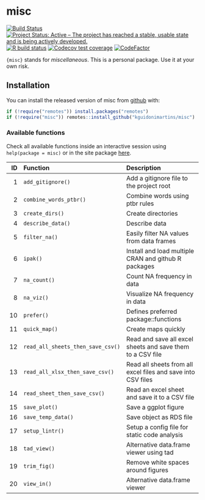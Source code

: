 
<!-- README.md is generated from README.Rmd. Please edit that file -->

# misc

<!-- badges: start -->

[![Build
Status](https://travis-ci.com/kguidonimartins/misc.svg?branch=main)](https://travis-ci.com/kguidonimartins/misc)
[![Project Status: Active – The project has reached a stable, usable
state and is being actively
developed.](https://www.repostatus.org/badges/latest/active.svg)](https://www.repostatus.org/#active)
[![R build
status](https://github.com/kguidonimartins/misc/workflows/R-CMD-check/badge.svg)](https://github.com/kguidonimartins/misc/actions)
[![Codecov test
coverage](https://codecov.io/gh/kguidonimartins/misc/branch/master/graph/badge.svg)](https://codecov.io/gh/kguidonimartins/misc?branch=master)
[![CodeFactor](https://www.codefactor.io/repository/github/kguidonimartins/misc/badge/main)](https://www.codefactor.io/repository/github/kguidonimartins/misc/overview/main)
<!-- badges: end -->

`{misc}` stands for *miscellaneous*. This is a personal package. Use it
at your own risk.

## Installation

You can install the released version of misc from
[github](https://github.com/kguidonimartins/misc) with:

``` r
if (!require("remotes")) install.packages("remotes")
if (!require("misc")) remotes::install_github("kguidonimartins/misc")
```

### Available functions

Check all available functions inside an interactive session using
`help(package = misc)` or in the site package
[here](https://kguidonimartins.github.io/misc/reference/index.html).

|  ID | Function                          | Description                                                  |
|----:|:----------------------------------|:-------------------------------------------------------------|
|   1 | `add_gitignore()`                 | Add a gitignore file to the project root                     |
|   2 | `combine_words_ptbr()`            | Combine words using ptbr rules                               |
|   3 | `create_dirs()`                   | Create directories                                           |
|   4 | `describe_data()`                 | Describe data                                                |
|   5 | `filter_na()`                     | Easily filter NA values from data frames                     |
|   6 | `ipak()`                          | Install and load multiple CRAN and github R packages         |
|   7 | `na_count()`                      | Count NA frequency in data                                   |
|   8 | `na_viz()`                        | Visualize NA frequency in data                               |
|  10 | `prefer()`                        | Defines preferred package::functions                         |
|  11 | `quick_map()`                     | Create maps quickly                                          |
|  12 | `read_all_sheets_then_save_csv()` | Read and save all excel sheets and save them to a CSV file   |
|  13 | `read_all_xlsx_then_save_csv()`   | Read all sheets from all excel files and save into CSV files |
|  14 | `read_sheet_then_save_csv()`      | Read an excel sheet and save it to a CSV file                |
|  15 | `save_plot()`                     | Save a ggplot figure                                         |
|  16 | `save_temp_data()`                | Save object as RDS file                                      |
|  17 | `setup_lintr()`                   | Setup a config file for static code analysis                 |
|  18 | `tad_view()`                      | Alternative data.frame viewer using tad                      |
|  19 | `trim_fig()`                      | Remove white spaces around figures                           |
|  20 | `view_in()`                       | Alternative data.frame viewer                                |

